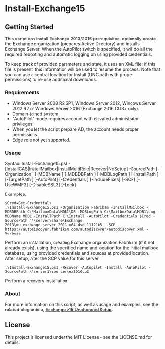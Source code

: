# Install-Exchange15

## Getting Started

This script can install Exchange 2013/2016 prerequisites, optionally create the Exchange
organization (prepares Active Directory) and installs Exchange Server. When the AutoPilot switch is
specified, it will do all the required rebooting and automatic logging on using provided credentials.

To keep track of provided parameters and state, it uses an XML file; if this file is
present, this information will be used to resume the process. Note that you can use a central
location for Install (UNC path with proper permissions) to re-use additional downloads.

### Requirements

* Windows Server 2008 R2 SP1, Windows Server 2012, Windows Server 2012 R2 or Windows Server 2016 (Exchange 2016 CU3+ only).
* Domain-joined system.
* "AutoPilot" mode requires account with elevated administrator privileges.
* When you let the script prepare AD, the account needs proper permissions.
* Edge role not yet supported.

### Usage

Syntax:
Install-Exchange15.ps1 -[InstallCAS|InstallMailbox|InstallMultiRole|Recover|NoSetup] -SourcePath  [-Organization ] [-MDBName ] [-MDBDBPath ] [-MDBLogPath ] [-InstallPath ] [-TargetPath ] [-AutoPilot] [-Credentials ] [-IncludeFixes] [-SCP] [-UseWMF3] [-DisableSSL3] [-Lock]

Examples:

```
$Cred=Get-Credentials
.\Install-Exchange15.ps1 -Organization Fabrikam -InstallMailbox -MDBDBPath C:\MailboxData\MDB1\DB -MDBLogPath C:\MailboxData\MDB1\Log -MDBName MDB1 -InstallPath C:\Install -AutoPilot -Credentials $Cred -SourcePath '\\server\share\Exchange 2013\mu_exchange_server_2013_x64_dvd_1112105' -SCP https://autodiscover.fabrikam.com/autodiscover/autodiscover.xml -Verbose
```
Perform an installation, creating Exchange organization Fabrikam (if it not already exists), using the specified name and location for the initial mailbox database, using provided credentials and
sources at provided location. After setup, alter the SCP value for this server.

```
.\Install-Exchange15.ps1 -Recover -Autopilot -Install -AutoPilot -SourcePath \\server1\sources\ex2016cu2
```
Perform a recovery installation.

### About

For more information on this script, as well as usage and examples, see
the related blog article, [Exchange v15 Unattended Setup](https://eightwone.com/2013/02/18/exchange-2013-unattended-installation-script/).

## License

This project is licensed under the MIT License - see the LICENSE.md for details.

 